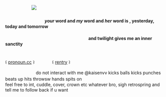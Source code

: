 
　　　　　　![](https://files.catbox.moe/8sxplv.png)　
#### 　　　　　　　　　*your* word and *my* word and *her* word is , **yesterday, today and tomorrow**
#### 　　　　　　　　　　　　　　　　　　　and twilight gives me an inner sanctity

　　　　　　　　　　　　　　　　　　　　　　　　　　　　　　　　　　　　　　　　　꒰ [pronoun.cc](https://pronouns.cc/@archaeophobic) ꒱　　　　꒰ [rentry](https://rentry.co/hoard-typeshi) ꒱ 

　　　　　　　do not interact with me @kaisenvv kicks balls kicks punches beats up hits throwsw hands spits on　　　　　　　　　　　　　　　　　　
　　　　　　　feel free to int, cuddle, cover, crown etc whatever bro, sigh retrospring and tell me to follow back if u want
